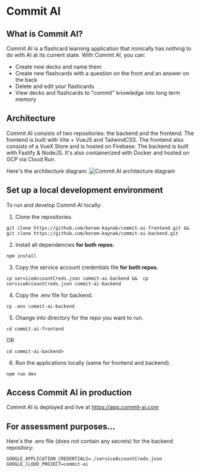 # Commit AI
## What is Commit AI?

Commit AI is a flashcard learning application that ironically has nothing to do with AI at its current state. With Commit AI, you can:

- Create new decks and name them
- Create new flashcards with a question on the front and an answer on the back
- Delete and edit your flashcards
- View decks and flashcards to "commit" knowledge into long term memory

## Architecture

Commit AI consists of two repositories: the backend and the frontend. The frontend is built with Vite + VueJS and TailwindCSS. The frontend also consists of a VueX Store and is hosted on Firebase. The backend is built with Fastify & NodeJS. It's also containerized with Docker and hosted on GCP via Cloud Run.

Here's the architecture diagram:
![Commit AI architecture diagram](https://www.linkpicture.com/q/commitai.drawio-2.png)
## Set up a local development environment

To run and develop Commit AI locally:

 1. Clone the repositories.
 ```
 git clone https://github.com/kerem-kaynak/commit-ai-frontend.git && git clone https://github.com/kerem-kaynak/commit-ai-backend.git
 ```
 2. Install all dependencies **for both repos**.
 ```
 npm install
 ```
 3. Copy the service account credentials file **for both repos**.
 ```
 cp serviceAccountCreds.json commit-ai-backend &&  cp serviceAccountCreds.json commit-ai-backend
 ```
 4. Copy the .env file for backend.
 ```
 cp .env commit-ai-backend
 ```
 5. Change into directory for the repo you want to run.
 ```
 cd commit-ai-frontend 
 ```
 OR 
 ```
 cd commit-ai-backend>
 ```
 6. Run the applications locally (same for frontend and backend).
```
npm run dev
```
## Access Commit AI in production

Commit AI is deployed and live at https://app.commit-ai.com

## For assessment purposes...
Here's the .env file (does not contain any secrets) for the backend repository:
```
GOOGLE_APPLICATION_CREDENTIALS=./serviceAccountCreds.json
GOOGLE_CLOUD_PROJECT=commit-ai
```
